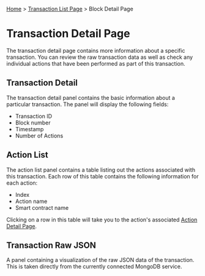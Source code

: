 [Home](../..) > [Transaction List Page](../transaction-list-page.md) > Block Detail Page

# Transaction Detail Page

The transaction detail page contains more information about a specific transaction. You can review the raw transaction data as well as check any individual actions that have been performed as part of this transaction.

## Transaction Detail

The transaction detail panel contains the basic information about a particular transaction. The panel will display the following fields:
* Transaction ID
* Block number
* Timestamp
* Number of Actions

## Action List

The action list panel contains a table listing out the actions associated with this transaction. Each row of this table contains the following information for each action:
* Index
* Action name
* Smart contract name

Clicking on a row in this table will take you to the action's associated [Action Detail Page](action-detail-page.md).

## Transaction Raw JSON

A panel containing a visualization of the raw JSON data of the transaction. This is taken directly from the currently connected MongoDB service. 
